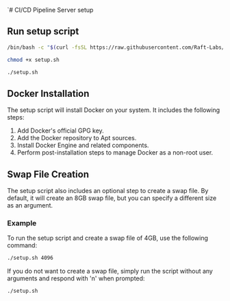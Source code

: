 `# CI/CD Pipeline Server setup

## Run setup script
 
 ```bash
 /bin/bash -c "$(curl -fsSL https://raw.githubusercontent.com/Raft-Labs/server-setup/main/setup.sh)"
 ```
 
 ```bash
 chmod +x setup.sh
 ```
 
 ```bash
 ./setup.sh
 ```


## Docker Installation

The setup script will install Docker on your system. It includes the following steps:
1. Add Docker's official GPG key.
2. Add the Docker repository to Apt sources.
3. Install Docker Engine and related components.
4. Perform post-installation steps to manage Docker as a non-root user.

## Swap File Creation

The setup script also includes an optional step to create a swap file. By default, it will create an 8GB swap file, but you can specify a different size as an argument.

### Example

To run the setup script and create a swap file of 4GB, use the following command:

```bash
./setup.sh 4096
```


If you do not want to create a swap file, simply run the script without any arguments and respond with 'n' when prompted:

```bash
./setup.sh
```

